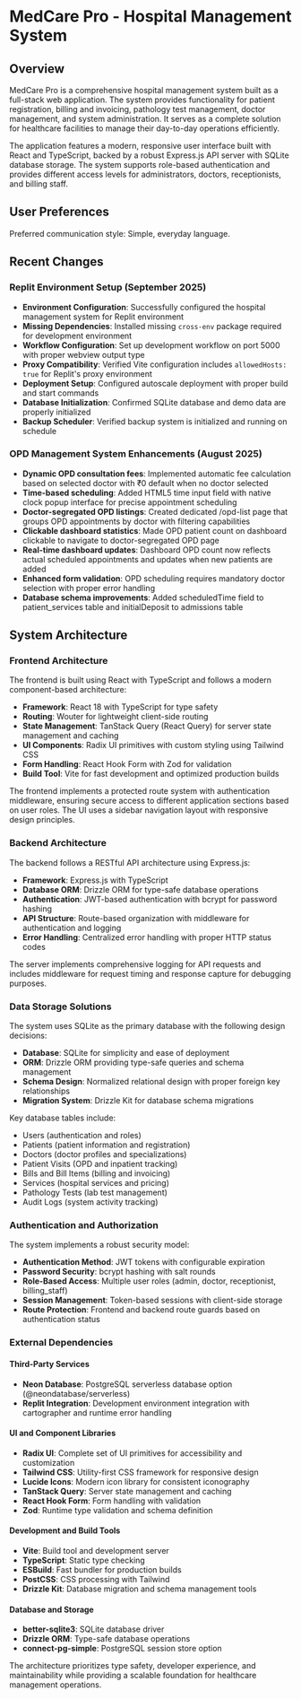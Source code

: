 # MedCare Pro - Hospital Management System

## Overview

MedCare Pro is a comprehensive hospital management system built as a full-stack web application. The system provides functionality for patient registration, billing and invoicing, pathology test management, doctor management, and system administration. It serves as a complete solution for healthcare facilities to manage their day-to-day operations efficiently.

The application features a modern, responsive user interface built with React and TypeScript, backed by a robust Express.js API server with SQLite database storage. The system supports role-based authentication and provides different access levels for administrators, doctors, receptionists, and billing staff.

## User Preferences

Preferred communication style: Simple, everyday language.

## Recent Changes

### Replit Environment Setup (September 2025)
- **Environment Configuration**: Successfully configured the hospital management system for Replit environment
- **Missing Dependencies**: Installed missing `cross-env` package required for development environment
- **Workflow Configuration**: Set up development workflow on port 5000 with proper webview output type
- **Proxy Compatibility**: Verified Vite configuration includes `allowedHosts: true` for Replit's proxy environment
- **Deployment Setup**: Configured autoscale deployment with proper build and start commands
- **Database Initialization**: Confirmed SQLite database and demo data are properly initialized
- **Backup Scheduler**: Verified backup system is initialized and running on schedule

### OPD Management System Enhancements (August 2025)
- **Dynamic OPD consultation fees**: Implemented automatic fee calculation based on selected doctor with ₹0 default when no doctor selected
- **Time-based scheduling**: Added HTML5 time input field with native clock popup interface for precise appointment scheduling  
- **Doctor-segregated OPD listings**: Created dedicated /opd-list page that groups OPD appointments by doctor with filtering capabilities
- **Clickable dashboard statistics**: Made OPD patient count on dashboard clickable to navigate to doctor-segregated OPD page
- **Real-time dashboard updates**: Dashboard OPD count now reflects actual scheduled appointments and updates when new patients are added
- **Enhanced form validation**: OPD scheduling requires mandatory doctor selection with proper error handling
- **Database schema improvements**: Added scheduledTime field to patient_services table and initialDeposit to admissions table

## System Architecture

### Frontend Architecture

The frontend is built using React with TypeScript and follows a modern component-based architecture:

- **Framework**: React 18 with TypeScript for type safety
- **Routing**: Wouter for lightweight client-side routing
- **State Management**: TanStack Query (React Query) for server state management and caching
- **UI Components**: Radix UI primitives with custom styling using Tailwind CSS
- **Form Handling**: React Hook Form with Zod for validation
- **Build Tool**: Vite for fast development and optimized production builds

The frontend implements a protected route system with authentication middleware, ensuring secure access to different application sections based on user roles. The UI uses a sidebar navigation layout with responsive design principles.

### Backend Architecture

The backend follows a RESTful API architecture using Express.js:

- **Framework**: Express.js with TypeScript
- **Database ORM**: Drizzle ORM for type-safe database operations
- **Authentication**: JWT-based authentication with bcrypt for password hashing
- **API Structure**: Route-based organization with middleware for authentication and logging
- **Error Handling**: Centralized error handling with proper HTTP status codes

The server implements comprehensive logging for API requests and includes middleware for request timing and response capture for debugging purposes.

### Data Storage Solutions

The system uses SQLite as the primary database with the following design decisions:

- **Database**: SQLite for simplicity and ease of deployment
- **ORM**: Drizzle ORM providing type-safe queries and schema management
- **Schema Design**: Normalized relational design with proper foreign key relationships
- **Migration System**: Drizzle Kit for database schema migrations

Key database tables include:
- Users (authentication and roles)
- Patients (patient information and registration)
- Doctors (doctor profiles and specializations)
- Patient Visits (OPD and inpatient tracking)
- Bills and Bill Items (billing and invoicing)
- Services (hospital services and pricing)
- Pathology Tests (lab test management)
- Audit Logs (system activity tracking)

### Authentication and Authorization

The system implements a robust security model:

- **Authentication Method**: JWT tokens with configurable expiration
- **Password Security**: bcrypt hashing with salt rounds
- **Role-Based Access**: Multiple user roles (admin, doctor, receptionist, billing_staff)
- **Session Management**: Token-based sessions with client-side storage
- **Route Protection**: Frontend and backend route guards based on authentication status

### External Dependencies

#### Third-Party Services
- **Neon Database**: PostgreSQL serverless database option (@neondatabase/serverless)
- **Replit Integration**: Development environment integration with cartographer and runtime error handling

#### UI and Component Libraries
- **Radix UI**: Complete set of UI primitives for accessibility and customization
- **Tailwind CSS**: Utility-first CSS framework for responsive design
- **Lucide Icons**: Modern icon library for consistent iconography
- **TanStack Query**: Server state management and caching
- **React Hook Form**: Form handling with validation
- **Zod**: Runtime type validation and schema definition

#### Development and Build Tools
- **Vite**: Build tool and development server
- **TypeScript**: Static type checking
- **ESBuild**: Fast bundler for production builds
- **PostCSS**: CSS processing with Tailwind
- **Drizzle Kit**: Database migration and schema management tools

#### Database and Storage
- **better-sqlite3**: SQLite database driver
- **Drizzle ORM**: Type-safe database operations
- **connect-pg-simple**: PostgreSQL session store option

The architecture prioritizes type safety, developer experience, and maintainability while providing a scalable foundation for healthcare management operations.